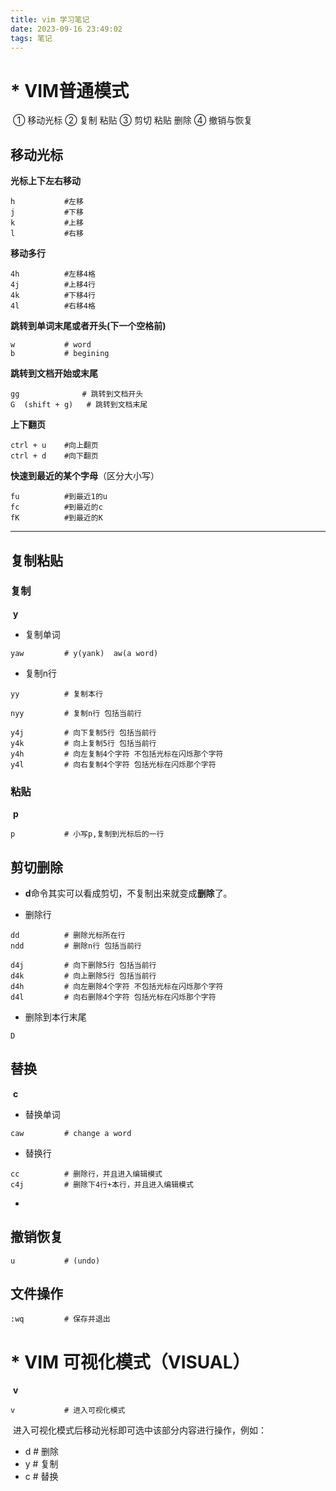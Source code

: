 ```yaml
---
title: vim 学习笔记
date: 2023-09-16 23:49:02
tags: 笔记
---
```


# * VIM普通模式

​	① 移动光标 ② 复制 粘贴 ③ 剪切 粘贴 删除 ④ 撤销与恢复

## 移动光标

**光标上下左右移动**

```
h 			#左移
j			#下移
k			#上移
l			#右移
```

**移动多行**

```
4h 			#左移4格
4j			#上移4行
4k			#下移4行
4l			#右移4格
```

**跳转到单词末尾或者开头(下一个空格前)**

```
w			# word
b			# begining
```

**跳转到文档开始或末尾**

```
gg				# 跳转到文档开头
G  (shift + g)	 # 跳转到文档末尾
```

**上下翻页**

```
ctrl + u	#向上翻页
ctrl + d	#向下翻页

```

**快速到最近的某个字母**（区分大小写）

```
fu			#到最近1的u
fc			#到最近的c
fK			#到最近的K
```



------





## 	复制粘贴

### 			复制

​	**y**

* 复制单词

```
yaw			# y(yank)  aw(a word)

```

* 复制n行

```
yy			# 复制本行

nyy			# 复制n行 包括当前行

y4j			# 向下复制5行 包括当前行
y4k			# 向上复制5行 包括当前行
y4h			# 向左复制4个字符 不包括光标在闪烁那个字符
y4l			# 向右复制4个字符 包括光标在闪烁那个字符

```





###          	粘贴

​	**p**

```
p			# 小写p,复制到光标后的一行
```

## 剪切删除

* **d**命令其实可以看成剪切，不复制出来就变成**删除**了。

* 删除行

```
dd  		# 删除光标所在行
ndd			# 删除n行 包括当前行

d4j			# 向下删除5行 包括当前行
d4k			# 向上删除5行 包括当前行
d4h			# 向左删除4个字符 不包括光标在闪烁那个字符
d4l			# 向右删除4个字符 包括光标在闪烁那个字符

```

* 删除到本行末尾

```
D
```

## 替换

​	**c**

* 替换单词

```
caw 		# change a word

```

* 替换行

```
cc			# 删除行，并且进入编辑模式
c4j			# 删除下4行+本行，并且进入编辑模式
```



* 

## 撤销恢复

```
u 			# (undo)
```

## 文件操作

```
:wq			# 保存并退出
```

# * VIM 可视化模式（VISUAL）

​	**v**

```
v			# 进入可视化模式
```

​	进入可视化模式后移动光标即可选中该部分内容进行操作，例如：

* d				# 删除
* y		        # 复制 
* c                # 替换



​	
























